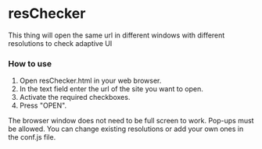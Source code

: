 # resChecker

This thing will open the same url in different windows with different resolutions to check adaptive UI

### How to use
1. Open resChecker.html in your web browser.
2. In the text field enter the url of the site you want to open.
3. Activate the required checkboxes.
4. Press "OPEN".

The browser window does not need to be full screen to work. Pop-ups must be allowed.
You can change existing resolutions or add your own ones in the conf.js file.